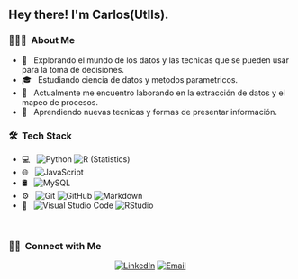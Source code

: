 <h2> Hey there! I'm Carlos(Utlls).</h2>

<h3> 👨🏻‍💻 &nbsp;About Me </h3>

- 🤔 &nbsp; Explorando el mundo de los datos y las tecnicas que se pueden usar para la toma de decisiones.
- 🎓 &nbsp; Estudiando ciencia de datos y metodos parametricos.
- 💼 &nbsp; Actualmente me encuentro laborando en la extracción de datos y el mapeo de procesos.
- 🌱 &nbsp; Aprendiendo nuevas tecnicas y formas de presentar información.

<h3> 🛠 &nbsp;Tech Stack</h3>

- 💻 &nbsp;
  ![Python](https://img.shields.io/badge/-Python-333333?style=flat&logo=python)
  ![R (Statistics)](https://img.shields.io/badge/-R-333333?style=flat&logo=R&logoColor=276DC3)
- 🌐 &nbsp;
  ![JavaScript](https://img.shields.io/badge/-JavaScript-333333?style=flat&logo=javascript)
- 🛢 &nbsp;
  ![MySQL](https://img.shields.io/badge/-MySQL-333333?style=flat&logo=mysql)
- ⚙️ &nbsp;
  ![Git](https://img.shields.io/badge/-Git-333333?style=flat&logo=git)
  ![GitHub](https://img.shields.io/badge/-GitHub-333333?style=flat&logo=github)
  ![Markdown](https://img.shields.io/badge/-Markdown-333333?style=flat&logo=markdown)
- 🔧 &nbsp;
  ![Visual Studio Code](https://img.shields.io/badge/-Visual%20Studio%20Code-333333?style=flat&logo=visual-studio-code&logoColor=007ACC)
  ![RStudio](https://img.shields.io/badge/-RStudio-333333?style=flat&logo=rstudio)

<br/>

<h3> 🤝🏻 &nbsp;Connect with Me </h3>

<p align="center">
<a href="[[https://www.linkedin.com/in/carlos-eduardo-utrillas-bernal/)]](https://www.linkedin.com/in/carlos-eduardo-utrillas-bernal/)"><img alt="LinkedIn" src="https://img.shields.io/badge/LinkedIn-Aditya%20Vikram%20Singh-blue?style=flat-square&logo=linkedin"></a>
<a href="mailto:utrillasbernalcarlos@gmail.com"><img alt="Email" src="https://img.shields.io/badge/Email-utrillasbernal@gmail.com-blue?style=flat-square&logo=gmail"></a>
</p>
